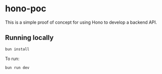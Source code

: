 # hono-poc

This is a simple proof of concept for using Hono to develop a backend API.

## Running locally

```bash
bun install
```

To run:

```bash
bun run dev
```
